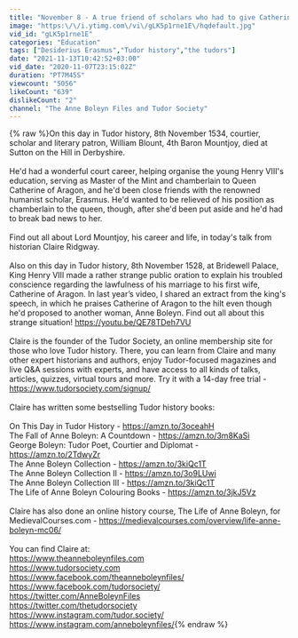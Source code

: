 ```yaml
---
title: "November 8 - A true friend of scholars who had to give Catherine of Aragon bad news"
image: "https:\/\/i.ytimg.com\/vi\/gLK5p1rne1E\/hqdefault.jpg"
vid_id: "gLK5p1rne1E"
categories: "Education"
tags: ["Desiderius Erasmus","Tudor history","the tudors"]
date: "2021-11-13T10:42:52+03:00"
vid_date: "2020-11-07T23:15:02Z"
duration: "PT7M45S"
viewcount: "5056"
likeCount: "639"
dislikeCount: "2"
channel: "The Anne Boleyn Files and Tudor Society"
---
```

{% raw %}On this day in Tudor history, 8th November 1534, courtier, scholar and literary patron, William Blount, 4th Baron Mountjoy, died at Sutton on the Hill in Derbyshire. <br /><br />He'd had a wonderful court career, helping organise the young Henry VIII's education, serving as Master of the Mint and chamberlain to Queen Catherine of Aragon, and he'd been close friends with the renowned humanist scholar, Erasmus. He'd wanted to be relieved of his position as chamberlain to the queen, though, after she'd been put aside and he'd had to break bad news to her.<br /><br />Find out all about Lord Mountjoy, his career and life, in today's talk from historian Claire Ridgway.<br /><br />Also on this day in Tudor history, 8th November 1528, at Bridewell Palace, King Henry VIII made a rather strange public oration to explain his troubled conscience regarding the lawfulness of his marriage to his first wife, Catherine of Aragon. In last year’s video, I shared an extract from the king's speech, in which he praises Catherine of Aragon to the hilt even though he'd proposed to another woman, Anne Boleyn. Find out all about this strange situation! <a rel="nofollow" target="blank" href="https://youtu.be/QE78TDeh7VU">https://youtu.be/QE78TDeh7VU</a> <br /><br />Claire is the founder of the Tudor Society, an online membership site for those who love Tudor history. There, you can learn from Claire and many other expert historians and authors, enjoy Tudor-focused magazines and live Q&amp;A sessions with experts, and have access to all kinds of talks, articles, quizzes, virtual tours and more. Try it with a 14-day free trial - <a rel="nofollow" target="blank" href="https://www.tudorsociety.com/signup/">https://www.tudorsociety.com/signup/</a><br /><br />Claire has written some bestselling Tudor history books:<br /><br />On This Day in Tudor History - <a rel="nofollow" target="blank" href="https://amzn.to/3oceahH">https://amzn.to/3oceahH</a><br />The Fall of Anne Boleyn: A Countdown - <a rel="nofollow" target="blank" href="https://amzn.to/3m8KaSi">https://amzn.to/3m8KaSi</a><br />George Boleyn: Tudor Poet, Courtier and Diplomat - <a rel="nofollow" target="blank" href="https://amzn.to/2TdwyZr">https://amzn.to/2TdwyZr</a><br />The Anne Boleyn Collection - <a rel="nofollow" target="blank" href="https://amzn.to/3kiQc1T">https://amzn.to/3kiQc1T</a><br />The Anne Boleyn Collection II - <a rel="nofollow" target="blank" href="https://amzn.to/3o9LUwi">https://amzn.to/3o9LUwi</a><br />The Anne Boleyn Collection III - <a rel="nofollow" target="blank" href="https://amzn.to/3kiQc1T">https://amzn.to/3kiQc1T</a><br />The Life of Anne Boleyn Colouring Books - <a rel="nofollow" target="blank" href="https://amzn.to/3jkJ5Vz">https://amzn.to/3jkJ5Vz</a><br /><br />Claire has also done an online history course, The Life of Anne Boleyn, for MedievalCourses.com - <a rel="nofollow" target="blank" href="https://medievalcourses.com/overview/life-anne-boleyn-mc06/">https://medievalcourses.com/overview/life-anne-boleyn-mc06/</a><br /><br />You can find Claire at:<br /><a rel="nofollow" target="blank" href="https://www.theanneboleynfiles.com">https://www.theanneboleynfiles.com</a> <br /><a rel="nofollow" target="blank" href="https://www.tudorsociety.com">https://www.tudorsociety.com</a><br /><a rel="nofollow" target="blank" href="https://www.facebook.com/theanneboleynfiles/">https://www.facebook.com/theanneboleynfiles/</a><br /><a rel="nofollow" target="blank" href="https://www.facebook.com/tudorsociety/">https://www.facebook.com/tudorsociety/</a><br /><a rel="nofollow" target="blank" href="https://twitter.com/AnneBoleynFiles">https://twitter.com/AnneBoleynFiles</a> <br /><a rel="nofollow" target="blank" href="https://twitter.com/thetudorsociety">https://twitter.com/thetudorsociety</a> <br /><a rel="nofollow" target="blank" href="https://www.instagram.com/tudor.society/">https://www.instagram.com/tudor.society/</a> <br /><a rel="nofollow" target="blank" href="https://www.instagram.com/anneboleynfiles/">https://www.instagram.com/anneboleynfiles/</a>{% endraw %}
